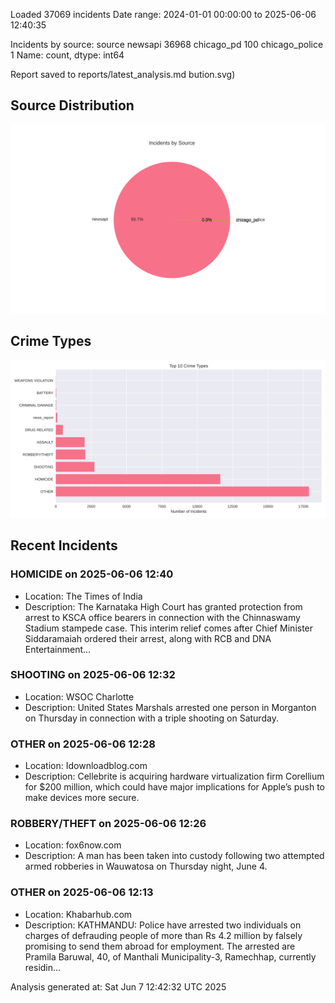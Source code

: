 
Loaded 37069 incidents
Date range: 2024-01-01 00:00:00 to 2025-06-06 12:40:35

Incidents by source:
source
newsapi           36968
chicago_pd          100
chicago_police        1
Name: count, dtype: int64

Report saved to reports/latest_analysis.md
bution.svg)

## Source Distribution
![Source Distribution](images/source_distribution.svg)

## Crime Types
![Crime Types](images/crime_types.svg)

## Recent Incidents

### HOMICIDE on 2025-06-06 12:40
- Location: The Times of India
- Description: The Karnataka High Court has granted protection from arrest to KSCA office bearers in connection with the Chinnaswamy Stadium stampede case. This interim relief comes after Chief Minister Siddaramaiah ordered their arrest, along with RCB and DNA Entertainment…


### SHOOTING on 2025-06-06 12:32
- Location: WSOC Charlotte
- Description: United States Marshals arrested one person in Morganton on Thursday in connection with a triple shooting on Saturday.


### OTHER on 2025-06-06 12:28
- Location: Idownloadblog.com
- Description: Cellebrite is acquiring hardware virtualization firm Corellium for $200 million, which could have major implications for Apple’s push to make devices more secure.


### ROBBERY/THEFT on 2025-06-06 12:26
- Location: fox6now.com
- Description: A man has been taken into custody following two attempted armed robberies in Wauwatosa on Thursday night, June 4.


### OTHER on 2025-06-06 12:13
- Location: Khabarhub.com
- Description: KATHMANDU: Police have arrested two individuals on charges of defrauding people of more than Rs 4.2 million by falsely promising to send them abroad for employment. The arrested are Pramila Baruwal, 40, of Manthali Municipality-3, Ramechhap, currently residin…

Analysis generated at: Sat Jun  7 12:42:32 UTC 2025
